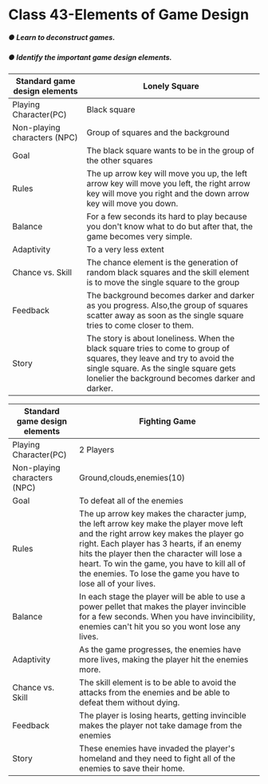 # Class 43-Elements of Game Design

##### ● Learn to deconstruct games. 

##### ● Identify the important game design elements.

| Standard game design elements | Lonely Square                                                |
| ----------------------------- | ------------------------------------------------------------ |
| Playing Character(PC)         | Black square                                                 |
| Non-playing characters (NPC)  | Group of squares and the background                          |
| Goal                          | The black square wants to be in the group of the other squares |
| Rules                         | The up arrow key will move you up, the left arrow key will move you left, the right arrow key will move you right and the down arrow key will move you down. |
| Balance                       | For a few seconds its hard to play because you don't know what to do but after that, the game becomes very simple. |
| Adaptivity                    | To a very less extent                                        |
| Chance vs. Skill              | The chance element is the generation of random black squares and the skill element is to move the single square to the group |
| Feedback                      | The background becomes darker and darker as you progress. Also,the group of squares scatter away as soon as the single square tries to come closer to them. |
| Story                         | The story is about loneliness. When the black square tries to come to group of squares, they leave and try to avoid the single square. As the single square gets lonelier the background becomes darker and darker. |





| Standard game design elements | Fighting Game                                                |
| ----------------------------- | ------------------------------------------------------------ |
| Playing Character(PC)         | 2 Players                                                    |
| Non-playing characters (NPC)  | Ground,clouds,enemies(10)                                    |
| Goal                          | To defeat all of the enemies                                 |
| Rules                         | The up arrow key makes the character jump, the left arrow key make the player move left and the right arrow key makes the player go right. Each player has 3 hearts, if an enemy hits the player then the character will lose a heart. To win the game, you have to kill all of the enemies. To lose the game you have to lose all of your lives. |
| Balance                       | In each stage the player will be able to use a power pellet that makes the player invincible for a few seconds. When you have invincibility, enemies can't hit you so you wont lose any lives. |
| Adaptivity                    | As the game progresses, the enemies have more lives, making the player hit the enemies more. |
| Chance vs. Skill              | The skill element is to be able to avoid the attacks from the enemies and be able to defeat them without dying. |
| Feedback                      | The player is losing hearts, getting invincible makes the player not take damage from the enemies |
| Story                         | These enemies have invaded the player's homeland and they need to fight all of the enemies to save their home. |

